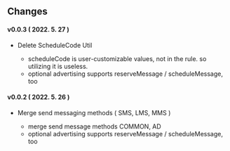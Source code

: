 ## Changes

#### v0.0.3 ( 2022. 5. 27 )

- Delete ScheduleCode Util

  - scheduleCode is user-customizable values, not in the rule. so utilizing it is useless.
  - optional advertising supports reserveMessage / scheduleMessage, too

#### v0.0.2 ( 2022. 5. 26 )

- Merge send messaging methods ( SMS, LMS, MMS )

  - merge send message methods COMMON, AD
  - optional advertising supports reserveMessage / scheduleMessage, too